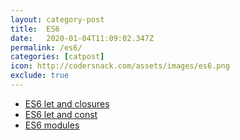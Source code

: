 ```yaml
---
layout: category-post
title:  ES6
date:   2020-01-04T11:09:02.347Z
permalink: /es6/
categories: [catpost]
icon: http://codersnack.com/assets/images/es6.png
exclude: true
---
```

 * [ES6 let and closures](https://codersnack.com/es6-let-closures/) 
 * [ES6 let and const](https://codersnack.com/es6-let-const/) 
 * [ES6 modules](https://codersnack.com/es-modules/) 

